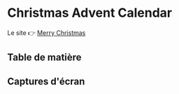 # Christmas Advent Calendar

Le site 👉 [Merry Christmas](https://loic-1.github.io/JS-Advent.github.io/)

## Table de matière



## Captures d'écran
